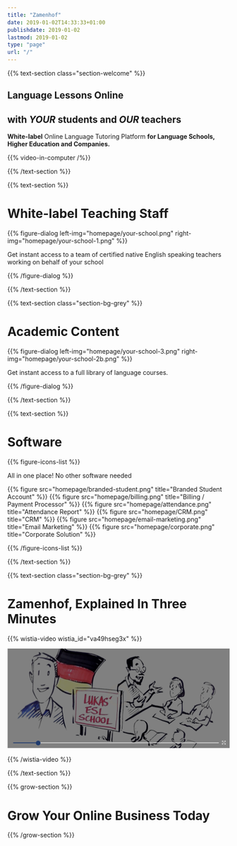 ```yaml
---
title: "Zamenhof"
date: 2019-01-02T14:33:33+01:00
publishdate: 2019-01-02
lastmod: 2019-01-02
type: "page"
url: "/"
---
```


{{% text-section class="section-welcome" %}}

## Language Lessons Online

## with _YOUR_ students and _OUR_ teachers

**White-label** Online Language Tutoring Platform **for Language Schools, Higher Education and Companies.**


{{% video-in-computer /%}}


{{% /text-section %}}


{{% text-section %}}

# White-label Teaching Staff


{{% figure-dialog left-img="homepage/your-school.png" right-img="homepage/your-school-1.png" %}}

Get instant access to a team of certified native English speaking teachers  
working on behalf of your school

{{% /figure-dialog %}}

{{% /text-section %}}

{{% text-section class="section-bg-grey" %}}

# Academic Content

{{% figure-dialog left-img="homepage/your-school-3.png" right-img="homepage/your-school-2b.png" %}}

Get instant access to a full library of language courses.

{{% /figure-dialog %}}

{{% /text-section %}}

{{% text-section %}}

# Software


{{% figure-icons-list %}}

All in one place! No other software needed

{{% figure src="homepage/branded-student.png" title="Branded Student Account" %}}
{{% figure src="homepage/billing.png" title="Billing / Payment Processor" %}}
{{% figure src="homepage/attendance.png" title="Attendance Report" %}}
{{% figure src="homepage/CRM.png" title="CRM" %}}
{{% figure src="homepage/email-marketing.png" title="Email Marketing" %}}
{{% figure src="homepage/corporate.png" title="Corporate Solution" %}}

{{% /figure-icons-list %}}


{{% /text-section %}}

{{% text-section class="section-bg-grey" %}}

# Zamenhof, Explained In Three Minutes

{{% wistia-video wistia_id="va49hseg3x" %}}

![](homepage/home_03.png)

{{% /wistia-video %}}


{{% /text-section %}}


{{% grow-section %}}

# Grow Your Online Business Today

{{% /grow-section %}}
